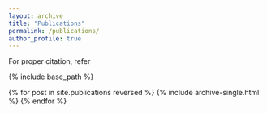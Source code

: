 ```yaml
---
layout: archive
title: "Publications"
permalink: /publications/
author_profile: true
---
```


For proper citation, refer 

{% include base_path %}

{% for post in site.publications reversed %}
  {% include archive-single.html %}
{% endfor %}
